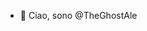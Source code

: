 - 👋 Ciao, sono @TheGhostAle

<!---
TheGhostAle/TheGhostAle is a ✨ special ✨ repository because its `README.md` (this file) appears on your GitHub profile.
You can click the Preview link to take a look at your changes.
--->
